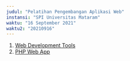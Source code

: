 ```yaml
---
judul: "Pelatihan Pengembangan Aplikasi Web"
instansi: "SPI Universitas Mataram"
waktu: "16 September 2021"
waktu2: "20210916"
---
```


1. [Web Development Tools](https://docs.google.com/presentation/d/e/2PACX-1vS2g7MOzh1k_VRWvCeZVGhi22FU174tkJqZYprB5o0V-lielZrnfq9PG_90tFxmoa9aCoX5xST4V2bQ/pub?start=false&loop=false&delayms=3000)
2. [PHP Web App](https://docs.google.com/presentation/d/e/2PACX-1vTXOEBAIUCjuPdKyxwIZSSA6ryDZ-fiYSZe1RfoaGCNUDyxz0ba_9-Xr6GCMlHdQXadDPYVGluPEeZk/pub?start=false&loop=false&delayms=3000)